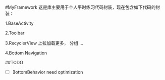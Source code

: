 #MyFramework
这是库主要用于个人平时练习代码封装，现在包含如下代码的封装：

1.BaseActivity

2.Toolbar

3.RecyclerView 上拉加载更多， 分组 ...

4.Bottom Navigation


##TODO
-[ ] BottomBehavior need optimization
